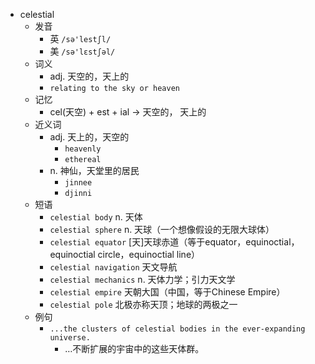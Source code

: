 - celestial
  - 发音
    - 英 `/sə'lestʃl/`
    - 美 `/sə'lɛstʃəl/`
  - 词义
    - adj. 天空的，天上的
    - `relating to the sky or heaven`
  - 记忆
    - cel(天空) + est + ial → 天空的， 天上的
  - 近义词
    - adj. 天上的，天空的
      - `heavenly`
      - `ethereal`
    - n. 神仙，天堂里的居民
      - `jinnee`
      - `djinni`
  - 短语
    - `celestial body` n. 天体 
    - `celestial sphere` n. 天球（一个想像假设的无限大球体） 
    - `celestial equator` [天]天球赤道（等于equator，equinoctial，equinoctial circle，equinoctial line） 
    - `celestial navigation` 天文导航 
    - `celestial mechanics` n. 天体力学；引力天文学 
    - `celestial empire` 天朝大国（中国，等于Chinese Empire） 
    - `celestial pole` 北极亦称天顶；地球的两极之一 
  - 例句
    - `...the clusters of celestial bodies in the ever-expanding universe.`
      - …不断扩展的宇宙中的这些天体群。


